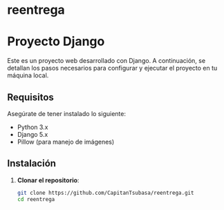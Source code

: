 # reentrega
# Proyecto Django

Este es un proyecto web desarrollado con Django. A continuación, se detallan los pasos necesarios para configurar y ejecutar el proyecto en tu máquina local.

## Requisitos

Asegúrate de tener instalado lo siguiente:
- Python 3.x
- Django 5.x
- Pillow (para manejo de imágenes)

## Instalación

1. **Clonar el repositorio**:

   ```bash
   git clone https://github.com/CapitanTsubasa/reentrega.git
   cd reentrega